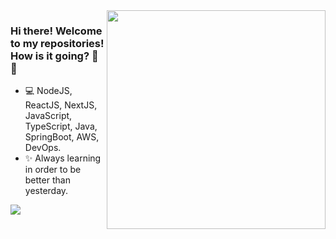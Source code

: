 <img align="right" src="https://i.imgur.com/P2eHx9l.png" width="350"/>

### Hi there! Welcome to my repositories! How is it going? 👋🚀

- 💻 NodeJS, ReactJS, NextJS, JavaScript, TypeScript, Java, SpringBoot, AWS, DevOps.
- ✨ Always learning in order to be better than yesterday.

![](animation2.gif)